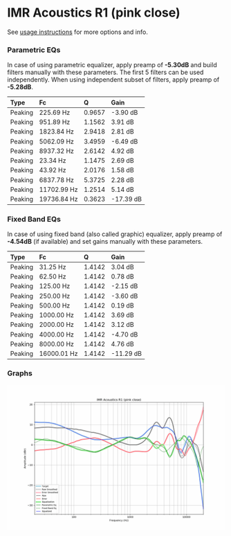 # IMR Acoustics R1 (pink close)
See [usage instructions](https://github.com/jaakkopasanen/AutoEq#usage) for more options and info.

### Parametric EQs
In case of using parametric equalizer, apply preamp of **-5.30dB** and build filters manually
with these parameters. The first 5 filters can be used independently.
When using independent subset of filters, apply preamp of **-5.28dB**.

| Type    | Fc          |      Q | Gain      |
|:--------|:------------|:-------|:----------|
| Peaking | 225.69 Hz   | 0.9657 | -3.90 dB  |
| Peaking | 951.89 Hz   | 1.1562 | 3.91 dB   |
| Peaking | 1823.84 Hz  | 2.9418 | 2.81 dB   |
| Peaking | 5062.09 Hz  | 3.4959 | -6.49 dB  |
| Peaking | 8937.32 Hz  | 2.6142 | 4.92 dB   |
| Peaking | 23.34 Hz    | 1.1475 | 2.69 dB   |
| Peaking | 43.92 Hz    | 2.0176 | 1.58 dB   |
| Peaking | 6837.78 Hz  | 5.3725 | 2.28 dB   |
| Peaking | 11702.99 Hz | 1.2514 | 5.14 dB   |
| Peaking | 19736.84 Hz | 0.3623 | -17.39 dB |

### Fixed Band EQs
In case of using fixed band (also called graphic) equalizer, apply preamp of **-4.54dB**
(if available) and set gains manually with these parameters.

| Type    | Fc          |      Q | Gain      |
|:--------|:------------|:-------|:----------|
| Peaking | 31.25 Hz    | 1.4142 | 3.04 dB   |
| Peaking | 62.50 Hz    | 1.4142 | 0.78 dB   |
| Peaking | 125.00 Hz   | 1.4142 | -2.15 dB  |
| Peaking | 250.00 Hz   | 1.4142 | -3.60 dB  |
| Peaking | 500.00 Hz   | 1.4142 | 0.19 dB   |
| Peaking | 1000.00 Hz  | 1.4142 | 3.69 dB   |
| Peaking | 2000.00 Hz  | 1.4142 | 3.12 dB   |
| Peaking | 4000.00 Hz  | 1.4142 | -4.70 dB  |
| Peaking | 8000.00 Hz  | 1.4142 | 4.76 dB   |
| Peaking | 16000.01 Hz | 1.4142 | -11.29 dB |

### Graphs
![](./IMR%20Acoustics%20R1%20(pink%20close).png)
